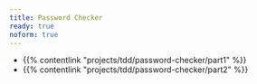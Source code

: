 ```yaml
---
title: Password Checker
ready: true
noform: true
---
```


- {{% contentlink "projects/tdd/password-checker/part1" %}}
- {{% contentlink "projects/tdd/password-checker/part2" %}}